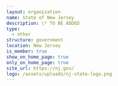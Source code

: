 ```yaml
---
layout: organization
name: State of New Jersey
description: \* TO BE ADDED
type:
  - other
structure: government
location: New Jersey
is_member: true
show_on_home_page: true
only_on_home_page: true
site_url: https://nj.gov/
logo: /assets/uploads/nj-state-logo.png
---
```

